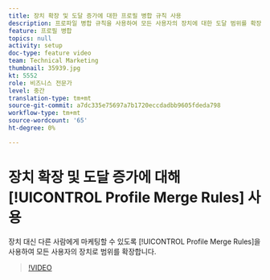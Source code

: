 ```yaml
---
title: 장치 확장 및 도달 증가에 대한 프로필 병합 규칙 사용
description: 프로파일 병합 규칙을 사용하여 모든 사용자의 장치에 대한 도달 범위를 확장하여 장치 대신 다른 사람에게 제공할 수 있습니다.
feature: 프로필 병합
topics: null
activity: setup
doc-type: feature video
team: Technical Marketing
thumbnail: 35939.jpg
kt: 5552
role: 비즈니스 전문가
level: 중간
translation-type: tm+mt
source-git-commit: a7dc335e75697a7b1720eccdadbb9605fdeda798
workflow-type: tm+mt
source-wordcount: '65'
ht-degree: 0%

---
```



# 장치 확장 및 도달 증가에 대해 [!UICONTROL Profile Merge Rules] 사용

장치 대신 다른 사람에게 마케팅할 수 있도록 [!UICONTROL Profile Merge Rules]을 사용하여 모든 사용자의 장치로 범위를 확장합니다.

>[!VIDEO](https://video.tv.adobe.com/v/35939/?quality=12&learn=on)
